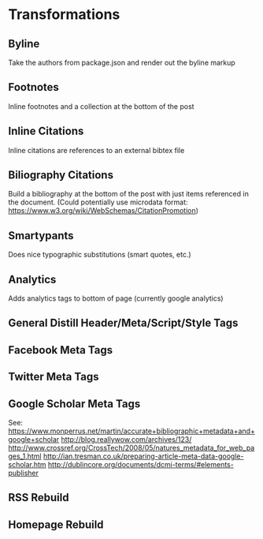 # Transformations

## Byline
Take the authors from package.json and render out the byline markup

## Footnotes
Inline footnotes and a collection at the bottom of the post

## Inline Citations
Inline citations are references to an external bibtex file

## Biliography Citations
Build a bibliography at the bottom of the post with just items referenced in the document.
(Could potentially use microdata format: https://www.w3.org/wiki/WebSchemas/CitationPromotion)

## Smartypants
Does nice typographic substitutions (smart quotes, etc.)

## Analytics
Adds analytics tags to bottom of page (currently google analytics)

## General Distill Header/Meta/Script/Style Tags

## Facebook Meta Tags

## Twitter Meta Tags

## Google Scholar Meta Tags
See:
https://www.monperrus.net/martin/accurate+bibliographic+metadata+and+google+scholar
http://blog.reallywow.com/archives/123/
http://www.crossref.org/CrossTech/2008/05/natures_metadata_for_web_pages_1.html
http://ian.tresman.co.uk/preparing-article-meta-data-google-scholar.htm
http://dublincore.org/documents/dcmi-terms/#elements-publisher

## RSS Rebuild

## Homepage Rebuild
